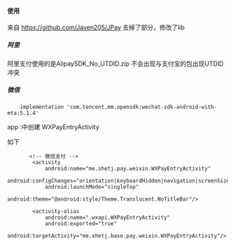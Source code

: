 #### 使用
来自
https://github.com/Javen205/JPay
去掉了部分，修改了lib
##### 阿里
阿里支付使用的是AlipaySDK_No_UTDID.zip
不会出现与支付宝的包出现UTDID冲突

##### 微信
```
    implementation 'com.tencent.mm.opensdk:wechat-sdk-android-with-mta:5.1.4'
```
app :中创建 WXPayEntryActivity

如下
```
       <!-- 微信支付 -->
        <activity
            android:name="me.shetj.pay.weixin.WXPayEntryActivity"
            android:configChanges="orientation|keyboardHidden|navigation|screenSize"
            android:launchMode="singleTop"
            android:theme="@android:style/Theme.Translucent.NoTitleBar"/>

        <activity-alias
            android:name=".wxapi.WXPayEntryActivity"
            android:exported="true"
            android:targetActivity="me.shetj.base.pay.weixin.WXPayEntryActivity"/>
```